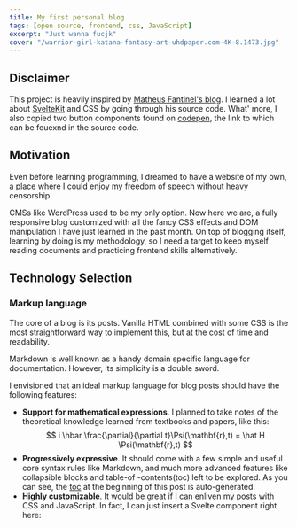 ```yaml
---
title: My first personal blog
tags: [open source, frontend, css, JavaScript]
excerpt: "Just wanna fucjk"
cover: "/warrior-girl-katana-fantasy-art-uhdpaper.com-4K-8.1473.jpg"
---
```

<script>
    import ToggleButton from '$lib/widget/EffectToggler.svelte';
    import {enable_effects} from '$lib/stores';
</script>

## Disclaimer
This project is heavily inspired by [Matheus Fantinel's blog](https://fantinel.dev). I learned a lot about [SvelteKit](https://kit.svelte.dev/) and CSS by going through his source code. What' more, I also copied two button components found on [codepen](https://codepen.io/), the link to which can be fouexnd in the source code.

## Motivation

Even before learning programming, I dreamed to have a website of my own, a place where I could enjoy my freedom of speech without heavy censorship. 

CMSs like WordPress used to be my only option. Now here we are, a fully responsive blog customized with all the fancy CSS effects and DOM manipulation I have just learned in the past month. On top of blogging itself, learning by doing is my methodology, so I need a target to keep myself reading documents and practicing frontend skills alternatively. 

## Technology Selection

### Markup language

The core of a blog is its posts. Vanilla HTML combined with some CSS is the most straightforward way to implement this, but at the cost of time and readability.

Markdown is well known as a handy domain specific language for documentation. However, its simplicity is a double sword.

I envisioned that an ideal markup language for blog posts should have the following features:
- **Support for mathematical expressions**. I planned to take notes of the theoretical knowledge learned from textbooks and papers, like this: 
$$
  i \hbar \frac{\partial}{\partial t}\Psi(\mathbf{r},t) = \hat H \Psi(\mathbf{r},t)
$$
- **Progressively expressive**. It should come with a few simple and useful core syntax rules like Markdown, and much more advanced features like collapsible blocks and table-of -contents(toc) left to be explored. 
As you can see, the [toc](#disclaimer) at the beginning of this post is auto-generated.
- **Highly customizable**. It would be great if I can enliven my posts with CSS and JavaScript. In fact, I can just insert a Svelte component right here: 
<p style="display: flex; justify-content: center"><ToggleButton bind:checked={$enable_effects}/></p>


